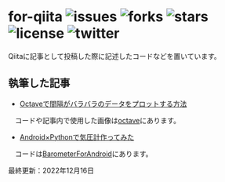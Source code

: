 # for-qiita ![issues](https://img.shields.io/github/issues/PyRadiolarus/for-qiita?style=plastic) ![forks](https://img.shields.io/github/forks/PyRadiolarus/for-qiita?style=plastic) ![stars](https://img.shields.io/github/stars/PyRadiolarus/for-qiita?style=plastic) ![license](https://img.shields.io/github/license/PyRadiolarus/for-qiita?style=plastic) ![twitter](https://img.shields.io/twitter/url?style=social&url=https%3A%2F%2Ftwitter.com%2F4voltex%2F)

Qiitaに記事として投稿した際に記述したコードなどを置いています。

## 執筆した記事

- [Octaveで間隔がバラバラのデータをプロットする方法](https://qiita.com/Hagian/items/1fb26ca66da1cf587d72)

&emsp;コードや記事内で使用した画像は[octave](https://github.com/PyRadiolarus/for-qiita/tree/master/octave)にあります。

- [Android×Pythonで気圧計作ってみた](https://qiita.com/Hagian/items/1df9cbba6d6e82c8ea03)

&emsp;コードは[BarometerForAndroid](https://github.com/PyRadiolarus/for-qiita/tree/master/BarometerForAndroid)にあります。

最終更新：2022年12月16日
